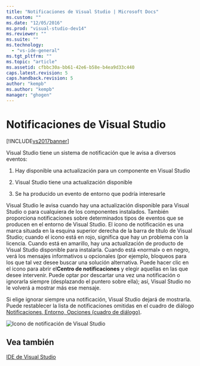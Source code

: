 ```yaml
---
title: "Notificaciones de Visual Studio | Microsoft Docs"
ms.custom: ""
ms.date: "12/05/2016"
ms.prod: "visual-studio-dev14"
ms.reviewer: ""
ms.suite: ""
ms.technology: 
  - "vs-ide-general"
ms.tgt_pltfrm: ""
ms.topic: "article"
ms.assetid: cfbbc30a-bb61-42e6-b58e-b4ea9d33c440
caps.latest.revision: 5
caps.handback.revision: 5
author: "kempb"
ms.author: "kempb"
manager: "ghogen"
---
```

# Notificaciones de Visual Studio
[!INCLUDE[vs2017banner](../code-quality/includes/vs2017banner.md)]

Visual Studio tiene un sistema de notificación que le avisa a diversos eventos:  
  
1.  Hay disponible una actualización para un componente en Visual Studio  
  
2.  Visual Studio tiene una actualización disponible  
  
3.  Se ha producido un evento de entorno que podría interesarle  
  
 Visual Studio le avisa cuando hay una actualización disponible para Visual Studio o para cualquiera de los componentes instalados.  También proporciona notificaciones sobre determinados tipos de eventos que se producen en el entorno de Visual Studio.  El icono de notificación es una marca situada en la esquina superior derecha de la barra de título de Visual Studio; cuando el icono está en rojo, significa que hay un problema con la licencia.  Cuando está en amarillo, hay una actualización de producto de Visual Studio disponible para instalarla.  Cuando está «normal» o en negro, verá los mensajes informativos u opcionales \(por ejemplo, bloqueos para los que tal vez desee buscar una solución alternativa.  Puede hacer clic en el icono para abrir el**Centro de notificaciones** y elegir aquellas en las que desee intervenir.  Puede optar por descartar una vez una notificación o ignorarla siempre \(desplazando el puntero sobre ella\); así, Visual Studio no le volverá a mostrar más ese mensaje.  
  
 Si elige ignorar siempre una notificación, Visual Studio dejará de mostrarla.  Puede restablecer la lista de notificaciones omitidas en el cuadro de diálogo [Notificaciones, Entorno, Opciones \(cuadro de diálogo\)](../ide/reference/notifications-environment-options-dialog-box.md).  
  
 ![Icono de notificación de Visual Studio](../ide/media/vs2015_notificationicon.png "vs2015\_NotificationIcon")  
  
## Vea también  
 [IDE de Visual Studio](../ide/visual-studio-ide.md)